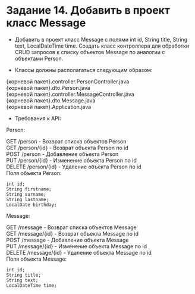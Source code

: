 # Задание 14. Добавить в проект класс Message
* Добавить в проект класс Message с полями int id, String title, String text, LocalDateTime time. Создать класс контроллера для обработки CRUD запросов к списку объектов Message по аналогии с объектами Person.

* Классы должны располагаться следующим образом:

{корневой пакет}.controller.PersonController.java  
{корневой пакет}.dto.Person.java  
{корневой пакет}.controller.MessageController.java  
{корневой пакет}.dto.Message.java  
{корневой пакет}.Application.java  
   
* Требования к API:

Person:

GET /person - Возврат списка объектов Person  
GET /person/{id} - Возврат объекта Person по id  
POST /person - Добавление объекта Person  
PUT /person/{id} - Изменение объекта Person по id  
DELETE /person/{id} - Удаление объекта Person по id  
Поля объекта Person:

    int id;
    String firstname;
    String surname;
    String lastname;
    LocalDate birthday;
 
Message:

GET /message - Возврат списка объектов Message  
GET /message/{id} - Возврат объекта Message по id  
POST /message - Добавление объекта Message  
PUT /message/{id} - Изменение объекта Message по id  
DELETE /message/{id} - Удаление объекта Message по id  
Поля объекта Message:

    int id;
    String title;
    String text;
    LocalDateTime time;
